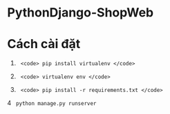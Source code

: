 # PythonDjango-ShopWeb

<h1>Cách cài đặt</h1>

1.      <code> pip install virtualenv </code>



2.      <code> virtualenv env </code>



3.      <code> pip install -r requirements.txt </code>



4       <code> python manage.py runserver </code>


